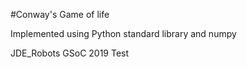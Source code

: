 #Conway's Game of life

Implemented using Python standard library and numpy

JDE_Robots GSoC 2019 Test
